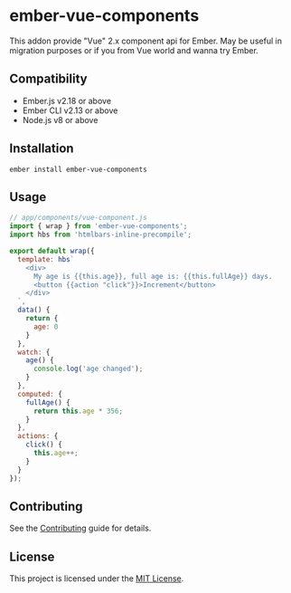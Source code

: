ember-vue-components
==============================================================================

This addon provide "Vue" 2.x component api for Ember.
May be useful in migration purposes or if you from Vue world and wanna try Ember.

Compatibility
------------------------------------------------------------------------------

* Ember.js v2.18 or above
* Ember CLI v2.13 or above
* Node.js v8 or above


Installation
------------------------------------------------------------------------------

```
ember install ember-vue-components
```


Usage
------------------------------------------------------------------------------



```js
// app/components/vue-component.js
import { wrap } from 'ember-vue-components';
import hbs from 'htmlbars-inline-precompile';

export default wrap({
  template: hbs`
    <div>
      My age is {{this.age}}, full age is: {{this.fullAge}} days.
      <button {{action "click"}}>Increment</button>
    </div>
  `,
  data() {
    return {
	  age: 0
    }
  },
  watch: {
    age() {
      console.log('age changed');
    }
  },
  computed: {
    fullAge() {
      return this.age * 356;
    }
  },
  actions: {
    click() {
      this.age++;
    }
  }
});

```

Contributing
------------------------------------------------------------------------------

See the [Contributing](CONTRIBUTING.md) guide for details.


License
------------------------------------------------------------------------------

This project is licensed under the [MIT License](LICENSE.md).
